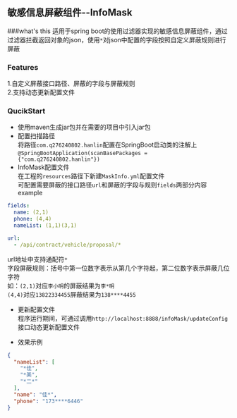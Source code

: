 ## 敏感信息屏蔽组件--InfoMask

###what's this
适用于spring boot的使用过滤器实现的敏感信息屏蔽组件，通过过滤器拦截返回对象的json，使用`*`对json中配置的字段按照自定义屏蔽规则进行屏蔽  

### Features
1.自定义屏蔽接口路径、屏蔽的字段与屏蔽规则  
2.支持动态更新配置文件

### QucikStart
* 使用maven生成jar包并在需要的项目中引入jar包  
* 配置扫描路径  
将路径```com.q276240802.hanlin```配置在SpringBoot启动类的注解上```@SpringBootApplication(scanBasePackages = {"com.q276240802.hanlin"})```
* InfoMask配置文件  
在工程的`resources`路径下新建`MaskInfo.yml`配置文件  
可配置需要屏蔽的接口路径`url`和屏蔽的字段与规则`fields`两部分内容  
example
```yaml
fields:
  name: (2,1)
  phone: (4,4)
  nameList: (1,1)(3,1)

url:
  - /api/contract/vehicle/proposal/*
```
url地址中支持通配符`*`  
字段屏蔽规则：括号中第一位数字表示从第几个字符起，第二位数字表示屏蔽几位字符  
如：`(2,1)`对应`李小明`的屏蔽结果为`李*明`  
`(4,4)`对应`13822334455`屏蔽结果为`138****4455`  
* 更新配置文件  
程序运行期间，可通过调用```http://localhost:8888/infoMask/updateConfig```接口动态更新配置文件

* 效果示例
```json
{
  "nameList": [
    "*佳",
    "*美",
    "*二*"
  ],
  "name": "佳*",
  "phone": "173****6446"
}
```
